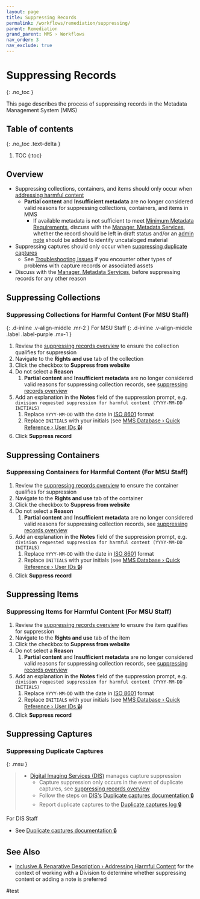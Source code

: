 ```yaml
---
layout: page
title: Suppressing Records
permalink: /workflows/remediation/suppressing/
parent: Remediation
grand_parent: MMS › Workflows
nav_order: 3
nav_exclude: true
---
```


# Suppressing Records
{: .no_toc }

This page describes the process of suppressing records in the Metadata Management System (MMS)

## Table of contents
{: .no_toc .text-delta }

1. TOC
{:toc}

## Overview

- Suppressing collections, containers, and items should only occur when [addressing harmful content](/metadata-documentation/metadata/inclusive-reparative/#addressing-harmful-content)
  - **Partial content** and **Insufficient metadata** are no longer considered valid reasons for suppressing collections, containers, and items in MMS
    - If available metadata is not sufficient to meet [Minimum Metadata Requirements](/metadata-documentation/metadata/guidelines/), discuss with the [Manager, Metadata Services](/metadata-documentation/contact/#our-team), whether the record should be left in draft status and/or an [admin note](/metadata-documentation/metadata/element/note/#type) should be added to identify uncataloged material
- Suppressing captures should only occur when [suppressing duplicate captures](#suppressing-duplicate-captures-for-msu-staff)
  - See [Troubleshooting Issues](/metadata-documentation/workflows/troubleshooting/) if you encounter other types of problems with capture records or associated assets
- Discuss with the [Manager, Metadata Services](/metadata-documentation/contact/#our-team), before suppressing records for any other reason

## Suppressing Collections

### Suppressing Collections for Harmful Content (For MSU Staff)
{: .d-inline .v-align-middle .mr-2 }
For MSU Staff
{: .d-inline .v-align-middle .label .label-purple .mx-1 }

1. Review the [suppressing records overview](#overview) to ensure the collection qualifies for suppression
1. Navigate to the **Rights and use** tab of the collection
1. Click the checkbox to **Suppress from website**
1. Do not select a **Reason**
   1. **Partial content** and **Insufficient metadata** are no longer considered valid reasons for suppressing collection records, see [suppressing records overview](#overview)
1. Add an explanation in the **Notes** field of the suppression prompt, e.g. `division requested suppression for harmful content (YYYY-MM-DD INITIALS)`
   1. Replace `YYYY-MM-DD` with the date in [ISO 8601](https://www.iso.org/iso-8601-date-and-time-format.html) format
   1. Replace `INITIALS` with your initials (see [MMS Database › Quick Reference › User IDs 🔒](https://github.com/NYPL/metadata-tools/blob/master/_mms-database-and-sql-queries/mms-db_quick-reference.md#user-ids))
1. Click **Suppress record**

## Suppressing Containers

### Suppressing Containers for Harmful Content (For MSU Staff)
1. Review the [suppressing records overview](#overview) to ensure the container qualifies for suppression
1. Navigate to the **Rights and use** tab of the container
1. Click the checkbox to **Suppress from website**
1. Do not select a **Reason**
   1. **Partial content** and **Insufficient metadata** are no longer considered valid reasons for suppressing collection records, see [suppressing records overview](#overview)
1. Add an explanation in the **Notes** field of the suppression prompt, e.g. `division requested suppression for harmful content (YYYY-MM-DD INITIALS)`
   1. Replace `YYYY-MM-DD` with the date in [ISO 8601](https://www.iso.org/iso-8601-date-and-time-format.html) format
   1. Replace `INITIALS` with your initials (see [MMS Database › Quick Reference › User IDs 🔒](https://github.com/NYPL/metadata-tools/blob/master/_mms-database-and-sql-queries/mms-db_quick-reference.md#user-ids))
1. Click **Suppress record**

## Suppressing Items

### Suppressing Items for Harmful Content (For MSU Staff)
1. Review the [suppressing records overview](#overview) to ensure the item qualifies for suppression
1. Navigate to the **Rights and use** tab of the item
1. Click the checkbox to **Suppress from website**
1. Do not select a **Reason**
   1. **Partial content** and **Insufficient metadata** are no longer considered valid reasons for suppressing collection records, see [suppressing records overview](#overview)
1. Add an explanation in the **Notes** field of the suppression prompt, e.g. `division requested suppression for harmful content (YYYY-MM-DD INITIALS)`
   1. Replace `YYYY-MM-DD` with the date in [ISO 8601](https://www.iso.org/iso-8601-date-and-time-format.html) format
   1. Replace `INITIALS` with your initials (see [MMS Database › Quick Reference › User IDs 🔒](https://github.com/NYPL/metadata-tools/blob/master/_mms-database-and-sql-queries/mms-db_quick-reference.md#user-ids))
1. Click **Suppress record**

## Suppressing Captures

### Suppressing Duplicate Captures

{: .msu }
> - [Digital Imaging Services (DIS)](/metadata-documentation/resources/glossary/#digital-imaging-services) manages capture suppression
>   - Capture suppression only occurs in the event of duplicate captures, see [suppressing records overview](#overview)
>   - Follow the steps on [DIS's](/metadata-documentation/resources/glossary/#digital-imaging-services) [Duplicate captures documentation 🔒](https://docs.google.com/document/d/1o8CiVXBgUkI9kI9duAd0acAKIhEiZj8gnOREEMNUB18/edit)
>   - Report duplicate captures to the [Duplicate captures log 🔒](https://docs.google.com/spreadsheets/u/0/d/1jpjta0goQIIaEPesCayWtfSyda5QgGaWxwoiLLyaBmk/edit)

For DIS Staff
- See [Duplicate captures documentation 🔒](https://docs.google.com/document/d/1o8CiVXBgUkI9kI9duAd0acAKIhEiZj8gnOREEMNUB18/edit)

## See Also
- [Inclusive & Reparative Description › Addressing Harmful Content](/metadata-documentation/metadata/inclusive-reparative/#addressing-harmful-content) for the context of working with a Division to determine whether suppressing content or adding a note is preferred

#test